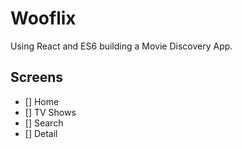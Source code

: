 # Wooflix

Using React and ES6 building a Movie Discovery App.

## Screens

- [] Home
- [] TV Shows
- [] Search
- [] Detail
